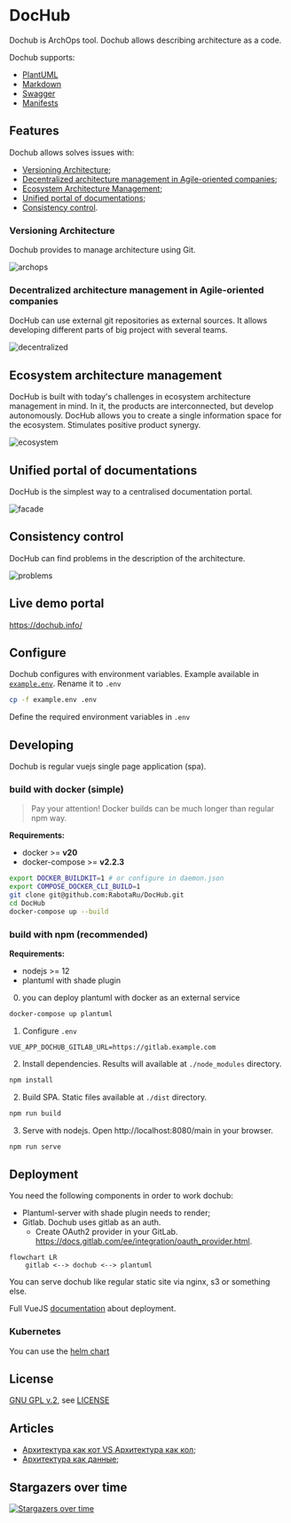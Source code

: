 # DocHub

Dochub is ArchOps tool. Dochub allows describing architecture as a code.

Dochub supports:

* [PlantUML](https://plantuml.com/)
* [Markdown](https://ru.wikipedia.org/wiki/Markdown)
* [Swagger](https://swagger.io/)
* [Manifests](https://dochub.info/docs/dochub_contexts)


## Features

Dochub allows solves issues with:

* [Versioning Architecture](#versioning);
* [Decentralized architecture management in Agile-oriented companies](#decentralized);
* [Ecosystem Architecture Management](#ecosystem);
* [Unified portal of documentations](#facade);
* [Consistency control](#problems).

### <a name="versioning"></a> Versioning Architecture

Dochub provides to manage architecture using Git. 

![archops](pics/inc_arch.png)

### <a name="decentralized"></a> Decentralized architecture management in Agile-oriented companies

DocHub can use external git repositories as external sources.
It allows developing different parts of big project with several teams.


![decentralized](pics/decentralized.png)

## <a name="ecosystem"></a> Ecosystem architecture management

DocHub is built with today's challenges in ecosystem architecture management in mind. In it, the products are interconnected,
but develop autonomously. DocHub allows you to create a single information space for the ecosystem. Stimulates
positive product synergy.


![ecosystem](pics/ecosystem.png)

## <a name="facade"></a> Unified portal of documentations

DocHub is the simplest way to a centralised documentation portal.

![facade](pics/facade.png)


## <a name="problems"></a> Consistency control

DocHub can find problems in the description of the architecture.

![problems](pics/problems.png)

## Live demo portal

https://dochub.info/

## Configure

Dochub configures with environment variables. Example available in [`example.env`](example.env). Rename it to `.env`

```bash
cp -f example.env .env
```

Define the required environment variables in `.env`

## Developing

Dochub is regular vuejs single page application (spa).

### build with docker (simple)

> Pay your attention! Docker builds can be much longer than regular npm way.

**Requirements:**

* docker >= **v20**
* docker-compose >= **v2.2.3**


```bash
export DOCKER_BUILDKIT=1 # or configure in daemon.json
export COMPOSE_DOCKER_CLI_BUILD=1
git clone git@github.com:RabotaRu/DocHub.git
cd DocHub
docker-compose up --build
```

### build with npm (recommended)

**Requirements:**

* nodejs >= 12
* plantuml with shade plugin



0. you can deploy plantuml with docker as an external service
```bash
docker-compose up plantuml
```
1. Configure `.env`
```dotenv
VUE_APP_DOCHUB_GITLAB_URL=https://gitlab.example.com
```
2. Install dependencies. Results will available at `./node_modules` directory.
```bash
npm install
```
2. Build SPA. Static files available at `./dist` directory.
```bash
npm run build
```
3. Serve with nodejs. Open http://localhost:8080/main in your browser.
```bash
npm run serve
```



## Deployment

You need the following components in order to work doсhub:

* Plantuml-server with shade plugin needs to render;
* Gitlab. Dochub uses gitlab as an auth. 
  * Create OAuth2 provider in your GitLab. https://docs.gitlab.com/ee/integration/oauth_provider.html.
  
```mermaid
flowchart LR
    gitlab <--> dochub <--> plantuml
```

You can serve dochub like regular static site via nginx, s3 or something else.

Full VueJS [documentation](https://cli.vuejs.org/ru/guide/deployment.html) about deployment.




### Kubernetes

You can use the [helm chart](https://github.com/RabotaRu/helm-charts/tree/main/charts/dochub)

## License

[GNU GPL v.2](http://www.gnu.org/licenses/old-licenses/gpl-2.0.html), see [LICENSE](LICENSE)

## Articles

* [Архитектура как кот VS Архитектура как кол](https://habr.com/ru/company/rabota/blog/578340/);
* [Архитектура как данные](https://habr.com/ru/post/593009/);


## Stargazers over time

[![Stargazers over time](https://starchart.cc/RabotaRu/DocHub.svg)](https://starchart.cc/RabotaRu/DocHub)
